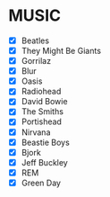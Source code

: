 # MUSIC

- [x] Beatles
- [x] They Might Be Giants
- [x] Gorrilaz
- [x] Blur
- [x] Oasis
- [x] Radiohead
- [x] David Bowie
- [x] The Smiths
- [x] Portishead
- [x] Nirvana
- [x] Beastie Boys
- [x] Bjork
- [x] Jeff Buckley
- [x] REM
- [x] Green Day
